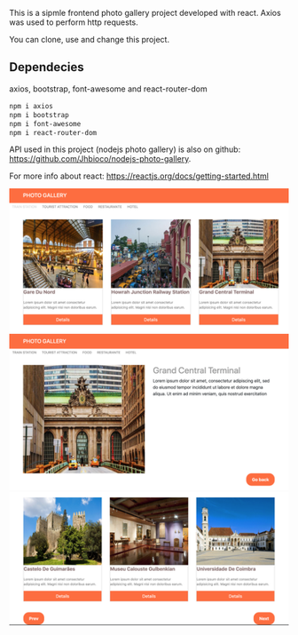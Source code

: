 This is a sipmle frontend photo gallery project developed with react. Axios was used to perform http requests.

You can clone, use and change this project.

## Dependecies

axios,
bootstrap,
font-awesome and 
react-router-dom

```
npm i axios
npm i bootstrap
npm i font-awesome
npm i react-router-dom
```

API used in this project (nodejs photo gallery) is also on github: https://github.com/Jhbioco/nodejs-photo-gallery.

For more info about react: https://reactjs.org/docs/getting-started.html

   
<img src="https://github.com/Jhbioco/react-photo-gallery-frontend/blob/master/img/Screenshot%202019-09-18%2016.35.04.png">


<img src="https://github.com/Jhbioco/react-photo-gallery-frontend/blob/master/img/Screenshot%202019-09-18%2016.33.52.png">


<img src="https://github.com/Jhbioco/react-photo-gallery-frontend/blob/master/img/Screenshot%202019-09-18%2016.33.15.png">
